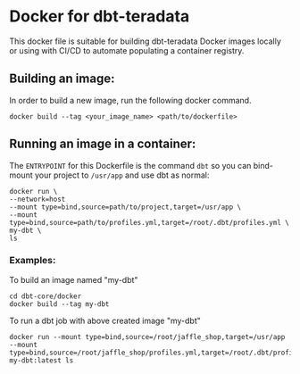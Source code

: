 # Docker for dbt-teradata

This docker file is suitable for building dbt-teradata Docker images locally or using with CI/CD to automate populating a container registry.

## Building an image:
In order to build a new image, run the following docker command.
```
docker build --tag <your_image_name> <path/to/dockerfile>
```

## Running an image in a container:
The `ENTRYPOINT` for this Dockerfile is the command `dbt` so you can bind-mount your project to `/usr/app` and use dbt as normal:
```
docker run \
--network=host
--mount type=bind,source=path/to/project,target=/usr/app \
--mount type=bind,source=path/to/profiles.yml,target=/root/.dbt/profiles.yml \
my-dbt \
ls
```

### Examples:

To build an image named "my-dbt"
```
cd dbt-core/docker
docker build --tag my-dbt
```

To run a dbt job with above created image "my-dbt"
```
docker run --mount type=bind,source=/root/jaffle_shop,target=/usr/app --mount type=bind,source=/root/jaffle_shop/profiles.yml,target=/root/.dbt/profiles.yml my-dbt:latest ls
```